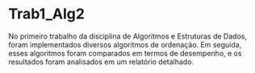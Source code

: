# Trab1_Alg2
No primeiro trabalho da disciplina de Algoritmos e Estruturas de Dados, foram implementados diversos algoritmos de ordenação. Em seguida, esses algoritmos foram comparados em termos de desempenho, e os resultados foram analisados em um relatório detalhado.

